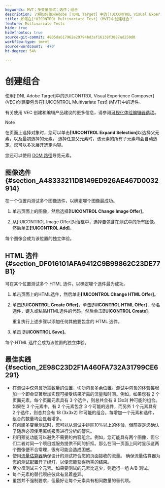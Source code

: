 ```yaml
---
keywords: MVT；多变量测试；选件；组合
description: 了解如何使用Adobe [!DNL Target] 中的[!UICONTROL Visual Experience Composer] (VEC)来创建要包含在[!UICONTROL Multivariate Test] (MVT)中的选件。
title: 如何在[!UICONTROL Multivariate Test] (MVT)中创建组合？
feature: Multivariate Tests
hide: true
hidefromtoc: true
source-git-commit: 4805da617962e29794bd3af16138f3887ad250d0
workflow-type: tm+mt
source-wordcount: '470'
ht-degree: 54%

---
```


# 创建组合

使用[!DNL Adobe Target]中的[!UICONTROL Visual Experience Composer] (VEC)创建要包含在[!UICONTROL Multivariate Test] (MVT)中的选件。

有关使用 VEC 创建和编辑产品建议的更多信息，请参阅[可视化体验编辑器选项](/help/main/c-experiences/c-visual-experience-composer/viztarget-options.md)。

>[!NOTE]
>
>在页面上选择对象时，您可以单击&#x200B;**[!UICONTROL Expand Selection]**&#x200B;以选择父元素，以及最初选择的元素。 选择任意父元素时，该元素的所有子元素均会自动选定。您可以多次展开选定内容。
>
>您还可以使用 [DOM 路径](/help/main/c-experiences/c-visual-experience-composer/viztarget-options.md#dom-path)导览元素。

## 图像选件 {#section_A48333211DB149ED926AE467D0032914}

在一个位置内测试多个图像选件，以确定哪个图像最成功。

1. 单击页面上的图像，然后选择&#x200B;**[!UICONTROL Change Image Offer]**。

1. 从[!UICONTROL Image Offer]对话框中，选择要包含在测试中的所有图像，然后单击&#x200B;**[!UICONTROL Add]**。

每个图像会成为该位置的独立体验。

## HTML 选件 {#section_DF016101AFA9412C9B99862C23DE77B1}

可在某个位置测试多个 HTML 选件，以确定哪个选件最为成功。

1. 单击页面上的HTML选件，然后单击&#x200B;**[!UICONTROL Change HTML Offer]**。

1. 单击&#x200B;**[!UICONTROL Create Offer]**，单击&#x200B;**[!UICONTROL HTML Offer]**，命名选件，键入或粘贴HTML选件的代码，然后单击&#x200B;**[!UICONTROL Create]**。

   重复执行上述步骤以添加任何其他要包含的 HTML 选件。

1. 单击 **[!UICONTROL Save]**。

每个 HTML 选件会成为该位置的独立体验。

## 最佳实践 {#section_2E98C23D2F1A460FA732A31799CE6291}

* 在测试中仅包含所需数量的位置，切勿包含多余位置。测试中包含的体验每增加一个即会显著增加实现可接受结果所需的流量和时间。例如，如果您有 2 个页面元素，每个页面元素具有 3 个选件，则总共会有 9 (3x3) 种可能的组合。如果在 3 个元素中，有 2 个元素包含 3 个可能的选件，而另外 1 个元素具有 2 个选件，则总共会有 18 (3x3x2) 种可能的组合。每增加一个元素和选件，组合的数量均会显著增多。
* 在创建多变量测试时，您可以从测试中排除10%以上的体验，但前提是您确认了随后必须使用离线报表进行分析的警告。
* 利用预览功能可以避免不需要的内容组合。例如，您可能具有两个图像，但它们二者对同一个项目或服务提供不同的折扣。那么在同一页面上同时显示这两个图像便不合常理，很有可能会造成困惑。
* 使用[流量估算器](/help/main/c-activities/c-multivariate-testing/t-create-multivariate-test/traffic-estimator.md)确保设计的测试符合您的页面接收的流量。 确保流量估算器为您的测试配置开了绿灯，以便您能获得所需的结果。
* 至少须测试三个元素。如果要测试的元素比这少，则运行一组 A/B 测试。
* 每个元素的替代项应彼此有显着差异。
* 虽然并不强制要求，但最好让每个元素具有相同数量的替代项。

